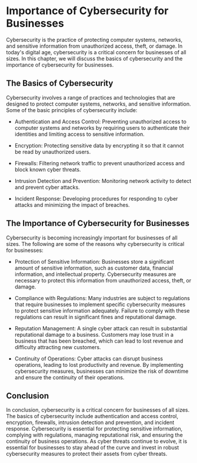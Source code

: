Importance of Cybersecurity for Businesses
==============================================================================

Cybersecurity is the practice of protecting computer systems, networks, and sensitive information from unauthorized access, theft, or damage. In today's digital age, cybersecurity is a critical concern for businesses of all sizes. In this chapter, we will discuss the basics of cybersecurity and the importance of cybersecurity for businesses.

The Basics of Cybersecurity
---------------------------

Cybersecurity involves a range of practices and technologies that are designed to protect computer systems, networks, and sensitive information. Some of the basic principles of cybersecurity include:

* Authentication and Access Control: Preventing unauthorized access to computer systems and networks by requiring users to authenticate their identities and limiting access to sensitive information.

* Encryption: Protecting sensitive data by encrypting it so that it cannot be read by unauthorized users.

* Firewalls: Filtering network traffic to prevent unauthorized access and block known cyber threats.

* Intrusion Detection and Prevention: Monitoring network activity to detect and prevent cyber attacks.

* Incident Response: Developing procedures for responding to cyber attacks and minimizing the impact of breaches.

The Importance of Cybersecurity for Businesses
----------------------------------------------

Cybersecurity is becoming increasingly important for businesses of all sizes. The following are some of the reasons why cybersecurity is critical for businesses:

* Protection of Sensitive Information: Businesses store a significant amount of sensitive information, such as customer data, financial information, and intellectual property. Cybersecurity measures are necessary to protect this information from unauthorized access, theft, or damage.

* Compliance with Regulations: Many industries are subject to regulations that require businesses to implement specific cybersecurity measures to protect sensitive information adequately. Failure to comply with these regulations can result in significant fines and reputational damage.

* Reputation Management: A single cyber attack can result in substantial reputational damage to a business. Customers may lose trust in a business that has been breached, which can lead to lost revenue and difficulty attracting new customers.

* Continuity of Operations: Cyber attacks can disrupt business operations, leading to lost productivity and revenue. By implementing cybersecurity measures, businesses can minimize the risk of downtime and ensure the continuity of their operations.

Conclusion
----------

In conclusion, cybersecurity is a critical concern for businesses of all sizes. The basics of cybersecurity include authentication and access control, encryption, firewalls, intrusion detection and prevention, and incident response. Cybersecurity is essential for protecting sensitive information, complying with regulations, managing reputational risk, and ensuring the continuity of business operations. As cyber threats continue to evolve, it is essential for businesses to stay ahead of the curve and invest in robust cybersecurity measures to protect their assets from cyber threats.
